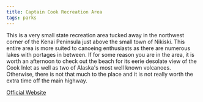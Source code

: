 ```yaml
---
title: Captain Cook Recreation Area
tags: parks
---
```

This is a very small state recreation area tucked away in the northwest corner of the Kenai Peninsula just above the small town of Nikiski. This entire area is more suited to canoeing enthusiasts as there are numerous lakes with portages in between. If for some reason you are in the area, it is worth an afternoon to check out the beach for its eerie desolate view of the Cook Inlet as well as two of Alaska's most well known volcanoes. Otherwise, there is not that much to the place and it is not really worth the extra time off the main highway.   

[Official Website](http://www.dnr.state.ak.us/parks/units/captcook.htm)